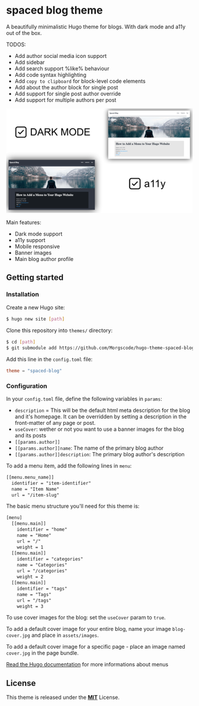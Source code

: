 # spaced blog theme

A beautifully minimalistic Hugo theme for blogs. With dark mode and a11y out of the box.

TODOS:

- Add author social media icon support
- Add sidebar
- Add search support %like% behaviour
- Add code syntax highlighting
- Add `copy to clipboard` for block-level code elements
- Add about the author block for single post
- Add support for single post author override
- Add support for multiple authors per post

![Intro](https://github.com/Morgscode/hugo-theme-spaced-blog/blob/master/images/cover.png)

Main features:

- Dark mode support
- a11y support
- Mobile responsive
- Banner images
- Main blog author profile

## Getting started

### Installation

Create a new Hugo site:

```bash
$ hugo new site [path]
```

Clone this repository into `themes/` directory:

```bash
$ cd [path]
$ git submodule add https://github.com/Morgscode/hugo-theme-spaced-blog.git themes/spaced-blog
```

Add this line in the `config.toml` file:

```toml
theme = "spaced-blog"
```

### Configuration

In your `config.toml` file, define the following variables in `params`:

- `description` = This will be the default html meta description for the blog and it's homepage. It can be overridden by setting a description in the front-matter of any page or post.
- `useCover`: wether or not you want to use a banner images for the blog and its posts
- `[[params.author]]`
- `[[params.author]]name`: The name of the primary blog author
- `[[params.author]]description`: The primary blog author's description

To add a menu item, add the following lines in `menu`:

```
[[menu.menu_name]]
  identifier = "item-identifier"
  name = "Item Name"
  url = "/item-slug"
```

The basic menu structure you'll need for this theme is:

```
[menu]
  [[menu.main]]
    identifier = "home"
    name = "Home"
    url = "/"
    weight = 1
  [[menu.main]]
    identifier = "categories"
    name = "Categories"
    url = "/categories"
    weight = 2
  [[menu.main]]
    identifier = "tags"
    name = "Tags"
    url = "/tags"
    weight = 3
```

To use cover images for the blog: set the `useCover` param to `true`.

To add a default cover image for your entire blog, name your image `blog-cover.jpg` and place in `assets/images`.

To add a default cover image for a specific page - place an image named `cover.jpg` in the page bundle.

[Read the Hugo documentation](https://gohugo.io/content-management/menus/#readout) for more informations about menus

## License

This theme is released under the [**MIT**](/LICENSE.md) License.
